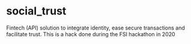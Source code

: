 # social_trust
Fintech (API) solution to integrate identity, ease secure transactions and facilitate trust. This is a hack done during the FSI hackathon in 2020
